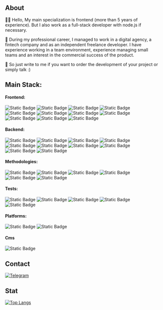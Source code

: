 ## About
👨‍💻 Hello, My main specialization is frontend (more than 5 years of experience). But I also work as a full-stack developer with node.js if necessary.

💼 During my professional career, I managed to work in a digital agency, a fintech company and as an independent freelance developer. I have experience working in a team environment, experience managing small teams and an interest in the commercial success of the product.

🤝 So just write to me if you want to order the development of your project or simply talk :)

## Main Stack:

#### Frontend:
![Static Badge](https://img.shields.io/badge/Nuxt%202%2F3%20(SPA%2C%20SSR%2C%20STATIC)-1c1e21?logo=nuxt.js)
![Static Badge](https://img.shields.io/badge/Vue%202%2F3%20(vuex%2Fpinia)-1c1e21?logo=vue.js)
![Static Badge](https://img.shields.io/badge/Tailwind%20CSS-%231a1a1a?logo=TailwindCSS)
![Static Badge](https://img.shields.io/badge/TS-%231a1a1a?logo=Typescript)
![Static Badge](https://img.shields.io/badge/Pixel%20perfect%2C%20Adaptive-1c1e21?logo=html5)
![Static Badge](https://img.shields.io/badge/CSS-1c1e21?logo=css3)
![Static Badge](https://img.shields.io/badge/Sass-%231a1a1a?logo=sass)
![Static Badge](https://img.shields.io/badge/Headless%20UI-1c1e21?logo=headlessui)
![Static Badge](https://img.shields.io/badge/Figma-1c1e21?logo=Figma)
![Static Badge](https://img.shields.io/badge/Photoshop-1c1e21?logo=adobephotoshop)
![Static Badge](https://img.shields.io/badge/JQuery-1c1e21?logo=JQuery)

#### Backend:
![Static Badge](https://img.shields.io/badge/Node.js-%231a1a1a?logo=node.js)
![Static Badge](https://img.shields.io/badge/Express-1c1e21?logo=Express)
![Static Badge](https://img.shields.io/badge/BullMQ-1c1e21?logo=rabbitmq)
![Static Badge](https://img.shields.io/badge/Relational%20and%20NoSQL%20db-1c1e21)
![Static Badge](https://img.shields.io/badge/MySQL-%231a1a1a?logo=MySQL)
![Static Badge](https://img.shields.io/badge/MongoDB-%231a1a1a?logo=MongoDB)
![Static Badge](https://img.shields.io/badge/RESTful%20API-1c1e21)
![Static Badge](https://img.shields.io/badge/Grammy.js-%231a1a1a?logo=Grammy.js)
![Static Badge](https://img.shields.io/badge/PHP-1c1e21?logo=php)
![Static Badge](https://img.shields.io/badge/Yii2-1c1e21?logo=Yii2)

#### Methodologies:
![Static Badge](https://img.shields.io/badge/OOP-1c1e21)
![Static Badge](https://img.shields.io/badge/Functional%2FAsynchronous-1c1e21)
![Static Badge](https://img.shields.io/badge/TDD-1c1e21)
![Static Badge](https://img.shields.io/badge/DRY-1c1e21)
![Static Badge](https://img.shields.io/badge/KISS-1c1e21)
![Static Badge](https://img.shields.io/badge/SOLID-1c1e21)

#### Tests: 
![Static Badge](https://img.shields.io/badge/Jest-%231a1a1a?logo=Jest)
![Static Badge](https://img.shields.io/badge/Playwright-%231a1a1a?logo=Playwright)
![Static Badge](https://img.shields.io/badge/Cypress-%231a1a1a?logo=Cypress)
![Static Badge](https://img.shields.io/badge/Ava-%231a1a1a?logo=Avajs)
![Static Badge](https://img.shields.io/badge/Storybook-%231a1a1a?logo=storybook)

#### Platforms:
![Static Badge](https://img.shields.io/badge/Firebase-%231a1a1a?logo=Firebase)
![Static Badge](https://img.shields.io/badge/AWS-1c1e21?logo=amazonaws)

#### Cms
![Static Badge](https://img.shields.io/badge/Directus-%231a1a1a?logo=Directus)

## Contact
[![Telegram](https://img.shields.io/badge/Telegram-000000?style=for-the-badge&logo=telegram)](https://t.me/igorishere)

## Stat
[![Top Langs](https://github-readme-stats.vercel.app/api/top-langs/?username=74Genesis&layout=compact&theme=dark)](https://github.com/anuraghazra/github-readme-stats)
